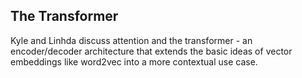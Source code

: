 ## The Transformer

Kyle and Linhda discuss attention and the transformer - an encoder/decoder architecture that extends the basic ideas of vector embeddings like word2vec into a more contextual use case.
